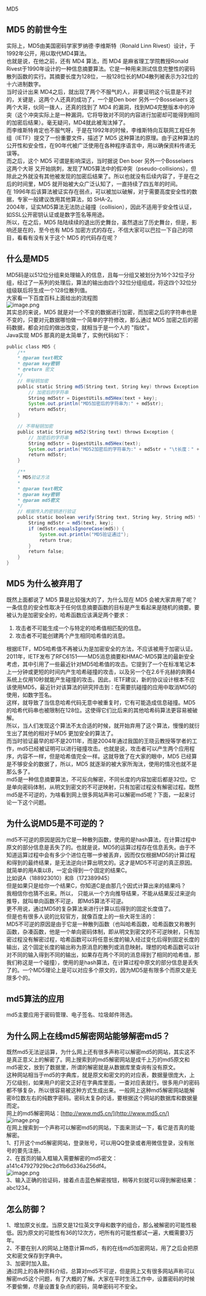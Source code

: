 MD5
<a name="yZR1F"></a>
## MD5 的前世今生
实际上，MD5由美国密码学家罗纳德·李维斯特（Ronald Linn Rivest）设计，于1992年公开，用以取代MD4算法。<br />也就是说，在他之前，还有 MD4 算法，而 MD4 是麻省理工学院教授Ronald Rivest于1990年设计的一种信息摘要算法。它是一种用来测试信息完整性的密码散列函数的实行。其摘要长度为128位，一般128位长的MD4散列被表示为32位的十六进制数字。<br />当时设计出来 MD4之后，就出现了两个不服气的人，非要证明这个玩意是不对的，关键是，这两个人还真的成功了，一个是Den boer 另外一个Bosselaers 这两个大哥，伙同一拨人，还真的找到了 MD4 的漏洞，找到MD4完整版本中的冲突（这个冲突实际上是一种漏洞，它将导致对不同的内容进行加密却可能得到相同的加密后结果）。毫无疑问，MD4就此被淘汰掉了。<br />而李维斯特肯定也不服气呀，于是在1992年的时候，李维斯特向互联网工程任务组（IETF）提交了一份重要文件，描述了 MD5 这种算法的原理。由于这种算法的公开性和安全性，在90年代被广泛使用在各种程序语言中，用以确保资料传递无误等。<br />而之后，这个 MD5 可谓是影响深远，当时据说 Den boer 另外一个Bosselaers 这两个大哥 又开始挑刺，发现了MD5算法中的假冲突（pseudo-collisions），但除此之外就没有其他被发现的加密后结果了。所以也就没有后续内容了，于是在之后的时间里，MD5 就开始被大众广泛认知了，一直持续了四五年的时间。<br />在 1996年后该算法被证实存在弱点，可以被加以破解，对于需要高度安全性的数据，专家一般建议改用其他算法，如 SHA-2。<br />2004年，证实MD5算法无法防止碰撞（collision），因此不适用于安全性认证，如SSL公开密钥认证或是数字签名等用途。<br />所以，在之后，MD5 陆陆续续的退出历史舞台，虽然退出了历史舞台，但是，影响还是在的，至今也有 MD5 加密方式的存在，不信大家可以巴拉一下自己的项目，看看有没有关于这个 MD5 的代码存在呢？
<a name="OEPeC"></a>
## 什么是MD5
MD5码是以512位分组来处理输入的信息，且每一分组又被划分为16个32位子分组，经过了一系列的处理后，算法的输出由四个32位分组组成，将这四个32位分组级联后将生成一个128位散列值。<br />大家看一下百度百科上面给出的流程图<br />![image.png](https://cdn.nlark.com/yuque/0/2022/png/396745/1666140171456-a0c536db-d7c8-4b6f-8b89-cfc6940ee88c.png#clientId=u1b60940e-db2d-4&from=paste&height=542&id=u874aee38&originHeight=1354&originWidth=1174&originalType=binary&ratio=1&rotation=0&showTitle=false&size=208575&status=done&style=none&taskId=uaa8e3dd9-7ee4-429e-b9e7-c8d825586d0&title=&width=469.6)<br />其实总的来说，MD5 就是对一个不变的数据进行加密，而加密之后的字符串也是不变的，只要对元数据哪怕做一个简单的字符修改，那么通过 MD5 加密之后的密码数据，都会对应的做出改变，就相当于是一个人的 "指纹"。<br />Java实现 MD5 那真的是太简单了，实例代码如下：
```java
public class MD5 {
    /**
    * @param text明文
    * @param key密钥
    * @return 密文
    */
    // 带秘钥加密
    public static String md5(String text, String key) throws Exception {
        // 加密后的字符串
        String md5str = DigestUtils.md5Hex(text + key);
        System.out.println("MD5加密后的字符串为:" + md5str);
        return md5str;
    }

    // 不带秘钥加密
    public static String md52(String text) throws Exception {
        // 加密后的字符串
        String md5str = DigestUtils.md5Hex(text);
        System.out.println("MD52加密后的字符串为:" + md5str + "\t长度：" + md5str.length());
        return md5str;
    }

    /**
    * MD5验证方法
    * 
    * @param text明文
    * @param key密钥
    * @param md5密文
    */
    // 根据传入的密钥进行验证
    public static boolean verify(String text, String key, String md5) throws Exception {
        String md5str = md5(text, key);
        if (md5str.equalsIgnoreCase(md5)) {
            System.out.println("MD5验证通过");
            return true;
        }
        return false;
    }
}
```
<a name="CDz3s"></a>
## MD5 为什么被弃用了
既然上面都说了 MD5 算是比较强大的了，为什么现在 MD5 会被大家弃用了呢？<br />一条信息的安全性取决于任何信息摘要函数的目标是产生看起来是随机的摘要。要被认为是加密安全的，哈希函数应该满足两个要求：

1. 攻击者不可能生成一个与特定的哈希值相匹配的信息。
2. 攻击者不可能创建两个产生相同哈希值的消息。

根据IETF，MD5哈希值不再被认为是加密安全的方法，不应该被用于加密认证。<br />2011年，IETF发布了RFC6151——MD5消息摘要和HMAC-MD5算法的最新安全考虑，其中引用了一些最近针对MD5哈希值的攻击。它提到了一个在标准笔记本上一分钟或更短的时间内产生哈希碰撞的攻击，以及另一个在2.6千兆赫的奔腾4系统上仅用10秒就能产生碰撞的攻击。因此，IETF建议，新的协议设计根本不应该使用MD5，最近针对该算法的研究抨击到：在需要抗碰撞的应用中取消MD5的使用，如数字签名。<br />这样，就导致了当信息哈希代码无意中被重复时，它有可能造成信息碰撞。MD5的哈希代码串也被限制在128位。这使得它们比后来的其他哈希码算法更容易被破解。<br />所以，当人们发现这个算法不太合适的时候，就开始弃用了这个算法，慢慢的就衍生出了其他的相对于MD5 更加安全的算法了。<br />而当时验证最早的却不是2011年，而是2004年通过我国的王晓云教授等学者的工作，md5已经被证明可以进行碰撞攻击。也就是说，攻击者可以产生两个应用程序，内容不一样，但是哈希值完全一样。这就导致了在大家的眼中，MD5 已经算是不够安全的数据了，所以，MD5 就逐渐的被大家所淘汰，使用的情况也就不是那么多了。<br />md5是一种信息摘要算法，不可反向解密，不同长度的内容加密后都是32位。它是单向密码体制，从明文到密文的不可逆映射，只有加密过程没有解密过程。既然md5是不可逆的，为啥看到网上很多网站声称可以解密md5呢？下面，一起来讨论一下这个问题。
<a name="eGmZe"></a>
## 为什么说MD5是不可逆的？
md5不可逆的原因是因为它是一种散列函数，使用的是hash算法，在计算过程中原文的部分信息是丢失了的。也就是说，MD5的运算过程存在信息丢失。由于不知道运算过程中会有多少个进位在哪一步被丢弃，因而仅仅根据MD5的计算过程和得到的最终结果，是无法逆向计算出明文的。这才是MD5不可逆的真正原因。<br />就简单的用A乘以B，一定会得到一个固定的结果C。<br />比如说A（188923010）和B（172389945）<br />但是如果只是给你一个结果C，你知道C是由那几个因式计算出来的结果吗？<br />我相信你也猜不出来。所以， 只能从一个方向推导结果，不能从结果反过来逆向推导，就叫单向函数不可逆， 即Md5算法不可逆。<br />更不用说，通过MD5的复杂算法来进行计算以后得到的固定长度值了。<br />但是也有很多人说的比较官方，就像百度上的一些大哥生活的：<br />MD5不可逆的原因是由于它是一种散列函数（也叫哈希函数，哈希函数又称散列函数，杂凑函数，他是一个单向密码体制，即从明文到密文的不可逆映射，只有加密过程没有解密过程，哈希函数可以将任意长度的输入经过变化后得到固定长度的输出，这个固定长度的输出称为原消息的散列或消息映射。理想的哈希函数可以针对不同的输入得到不同的输出，如果存在两个不同的消息得到了相同的哈希值，那我们称这是一个碰撞），使用的是hash算法，在计算过程中原文的部分信息是丢失了的。一个MD5理论上是可以对应多个原文的，因为MD5是有限多个而原文是无限多个的。
<a name="mdTV4"></a>
## md5算法的应用
md5主要应用于密码管理、电子签名、垃圾邮件筛选。
<a name="ILnTj"></a>
## 为什么网上在线md5解密网站能够解密md5？
既然md5无法逆运算，为什么网上还有很多声称可以解密md5的网站，其实这不是真正意义上的解密了。网上搜索到的md5解密网站是成千上万的md5原文和md5密文，放到了数据里，所谓的解密就是从数据库里查询有没有原文。<br />这种网站相当于md5的字典库，就是原文和密文的的对应表，数据量很庞大，上万亿级别，如果用户的密文正好在字典库里面，一查对应表就行。很多用户的密码都不够复杂，所以很容易被这种方式生成出来。一般网上这种md5解密网站能解密8位数左右的纯数字密码。密码太复杂的话，要根据这个网站的数据库和数据量而定。<br />网上的md5解密网站：[http://www.md5.cn/](http://www.md5.cn/)<br />![image.png](https://cdn.nlark.com/yuque/0/2022/png/396745/1657197006239-e5b62abf-4774-4172-af65-4ff5a4300c50.png#clientId=u8265a938-7d6b-4&errorMessage=unknown%20error&from=paste&height=713&id=u40d76ac2&originHeight=1783&originWidth=3840&originalType=binary&ratio=1&rotation=0&showTitle=false&size=431199&status=error&style=none&taskId=ueaffc502-3ace-4458-b20d-c9c2ce0e468&title=&width=1536)<br />在网上搜索到一个声称可以解密md5的网站，下面来测试一下，看它是否真的能解密。<br />1、打开这个md5解密网站，登录账号，可以用QQ登录或者用微信登录，没有账号的要先注册。<br />2、在首页的输入框输入需要解密的md5密文：a141c47927929bc2d1fb6d336a256df4。<br />![image.png](https://cdn.nlark.com/yuque/0/2022/png/396745/1657197299123-d6628389-fd37-4055-8429-de523009b471.png#clientId=u8265a938-7d6b-4&errorMessage=unknown%20error&from=paste&height=713&id=ufb698e74&originHeight=1783&originWidth=3840&originalType=binary&ratio=1&rotation=0&showTitle=false&size=451771&status=error&style=none&taskId=u6d1c9da3-d003-4ce7-9c8e-032b5362c80&title=&width=1536)<br />3、输入正确的验证码，接着点击蓝色解密按钮，稍等片刻就可以得到解密结果：abc1234。
<a name="BX6xC"></a>
## 怎么防御？
1、增加原文长度。当原文是12位英文字母和数字的组合，那么被解密的可能性极低。因为原文的可能性有36的12次方，吧所有的可能性都试一遍，大概需要3万年。<br />2、不要在别人的网站上随意计算md5，有的在线md5加密网站，用了之后会把原文和密文保存到字典中。<br />3、加密时加入盐。<br />通过网上的各种资料介绍，总算对md5不可逆，但是网上又有很多网站声称可以解密md5这个问题，有了大概的了解。大家在平时生活工作中，设置密码的时候不要偷懒，尽量设置复杂点的密码，简单密码可不安全。

